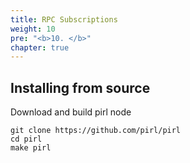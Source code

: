 ```yaml
---
title: RPC Subscriptions
weight: 10
pre: "<b>10. </b>"
chapter: true
---
```


## Installing from source

Download and build pirl node
```shell
git clone https://github.com/pirl/pirl
cd pirl
make pirl
```